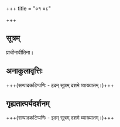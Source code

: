 +++
title = "०१ ०८"

+++
## सूत्रम्
प्राचीनावीतिना।

## अनाकुलावृत्तिः
+++(सम्पादकटिप्पणिः - इदम् सूत्रम् दशमे व्याख्यातम्।)+++


## गृह्यतात्पर्यदर्शनम्
+++(सम्पादकटिप्पणिः - इदम् सूत्रम् दशमे व्याख्यातम्।)+++
